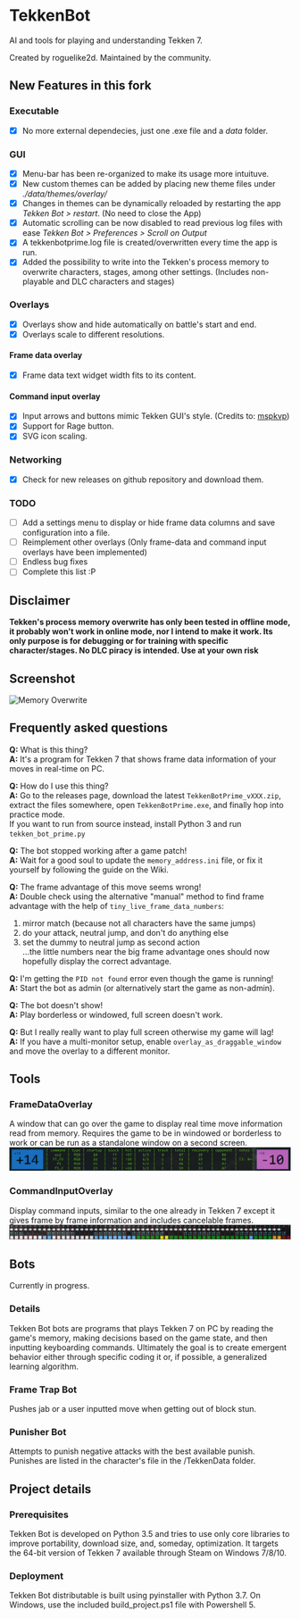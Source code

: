 # TekkenBot
AI and tools for playing and understanding Tekken 7.

Created by roguelike2d. Maintained by the community.

## New Features in this fork

### Executable
 - [x] No more external dependecies, just one .exe file and a *data* folder.

### GUI
- [x] Menu-bar has been re-organized to make its usage more intuituve.
- [x] New custom themes can be added by placing new theme files under *./data/themes/overlay/*
- [x] Changes in themes can be dynamically reloaded by restarting the app *Tekken Bot > restart*. (No need to close the App)
- [x] Automatic scrolling can be now disabled to read previous log files with ease *Tekken Bot > Preferences > Scroll on Output*
- [x] A tekkenbotprime.log file is created/overwritten every time the app is run.
- [x] Added the possibility to write into the Tekken's process memory to overwrite characters, stages, among other settings. (Includes non-playable and DLC characters and stages)

### Overlays
- [x] Overlays show and hide automatically on battle's start and end.
- [x] Overlays scale to different resolutions.

#### Frame data overlay
- [x] Frame data text widget width fits to its content.

#### Command input overlay
- [x] Input arrows and buttons mimic Tekken GUI's style. (Credits to: [mspkvp](https://github.com/mspkvp/tk7movespretty))
- [x] Support for Rage button.
- [x] SVG icon scaling.

### Networking
- [x] Check for new releases on github repository and download them.

### TODO
- [ ] Add a settings menu to display or hide frame data columns and save configuration into a file.
- [ ] Reimplement other overlays (Only frame-data and command input overlays have been implemented)
- [ ] Endless bug fixes
- [ ] Complete this list :P

## Disclaimer
**Tekken's process memory overwrite has only been tested in offline mode, it probably won't work in online mode, nor I intend to make it work. Its only purpose is for debugging or for training with specific character/stages. No DLC piracy is intended. Use at your own risk**

## Screenshot
![Memory Overwrite](Screenshots/memory_overwrite.png?raw=true)

## Frequently asked questions
**Q:** What is this thing?\
**A:** It's a program for Tekken 7 that shows frame data information of your moves in real-time on PC.

**Q:** How do I use this thing?\
**A:** Go to the releases page, download the latest `TekkenBotPrime_vXXX.zip`, extract the files somewhere, open `TekkenBotPrime.exe`, and finally hop into practice mode.\
If you want to run from source instead, install Python 3 and run `tekken_bot_prime.py`

**Q:** The bot stopped working after a game patch!\
**A:** Wait for a good soul to update the `memory_address.ini` file, or fix it yourself by following the guide on the Wiki.

**Q:** The frame advantage of this move seems wrong!\
**A:** Double check using the alternative "manual" method to find frame advantage with the help of `tiny_live_frame_data_numbers`:
1. mirror match (because not all characters have the same jumps)
2. do your attack, neutral jump, and don't do anything else
3. set the dummy to neutral jump as second action\
...the little numbers near the big frame advantage ones should now hopefully display the correct advantage.

**Q:** I'm getting the `PID not found` error even though the game is running!\
**A:** Start the bot as admin (or alternatively start the game as non-admin).

**Q:** The bot doesn't show!\
**A:** Play borderless or windowed, full screen doesn't work.

**Q:** But I really really want to play full screen otherwise my game will lag!\
**A:** If you have a multi-monitor setup, enable `overlay_as_draggable_window` and move the overlay to a different monitor.
## Tools
### FrameDataOverlay
A window that can go over the game to display real time move information read from memory. Requires the game to be in windowed or borderless to work or can be run as a standalone window on a second screen.
![Robot feet and bear paws 1](Screenshots/frame_data.png?raw=true)
### CommandInputOverlay
Display command inputs, similar to the one already in Tekken 7 except it gives frame by frame information and includes cancelable frames.
![Robot feet and bear paws 2](Screenshots/command_input.png?raw=true)
## Bots
Currently in progress.
### Details
Tekken Bot bots are programs that plays Tekken 7 on PC by reading the game's memory, making decisions based on the game state, and then inputting keyboarding commands. Ultimately the goal is to create emergent behavior either through specific coding it or, if possible, a generalized learning algorithm.
### Frame Trap Bot
Pushes jab or a user inputted move when getting out of block stun.
### Punisher Bot
Attempts to punish negative attacks with the best available punish. Punishes are listed in the character's file in the /TekkenData folder.
## Project details
### Prerequisites
Tekken Bot is developed on Python 3.5 and tries to use only core libraries to improve portability, download size, and, someday, optimization. It targets the 64-bit version of Tekken 7 available through Steam on Windows 7/8/10.
### Deployment
Tekken Bot distributable is built using pyinstaller with Python 3.7. On Windows, use the included build_project.ps1 file with Powershell 5.
